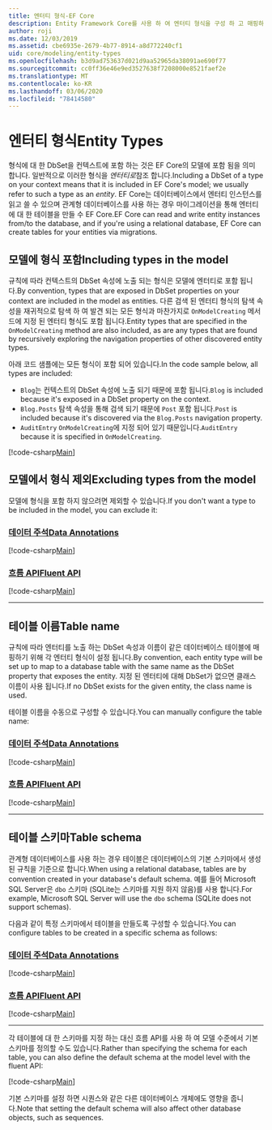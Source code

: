 ```yaml
---
title: 엔터티 형식-EF Core
description: Entity Framework Core를 사용 하 여 엔터티 형식을 구성 하 고 매핑하는 방법
author: roji
ms.date: 12/03/2019
ms.assetid: cbe6935e-2679-4b77-8914-a8d772240cf1
uid: core/modeling/entity-types
ms.openlocfilehash: b3d9ad753637d021d9aa52965da38091ae690f77
ms.sourcegitcommit: cc0ff36e46e9ed3527638f7208000e8521faef2e
ms.translationtype: MT
ms.contentlocale: ko-KR
ms.lasthandoff: 03/06/2020
ms.locfileid: "78414580"
---
```

# <a name="entity-types"></a><span data-ttu-id="19c66-103">엔터티 형식</span><span class="sxs-lookup"><span data-stu-id="19c66-103">Entity Types</span></span>

<span data-ttu-id="19c66-104">형식에 대 한 DbSet을 컨텍스트에 포함 하는 것은 EF Core의 모델에 포함 됨을 의미 합니다. 일반적으로 이러한 형식을 *엔터티로*참조 합니다.</span><span class="sxs-lookup"><span data-stu-id="19c66-104">Including a DbSet of a type on your context means that it is included in EF Core's model; we usually refer to such a type as an *entity*.</span></span> <span data-ttu-id="19c66-105">EF Core는 데이터베이스에서 엔터티 인스턴스를 읽고 쓸 수 있으며 관계형 데이터베이스를 사용 하는 경우 마이그레이션을 통해 엔터티에 대 한 테이블을 만들 수 EF Core.</span><span class="sxs-lookup"><span data-stu-id="19c66-105">EF Core can read and write entity instances from/to the database, and if you're using a relational database, EF Core can create tables for your entities via migrations.</span></span>

## <a name="including-types-in-the-model"></a><span data-ttu-id="19c66-106">모델에 형식 포함</span><span class="sxs-lookup"><span data-stu-id="19c66-106">Including types in the model</span></span>

<span data-ttu-id="19c66-107">규칙에 따라 컨텍스트의 DbSet 속성에 노출 되는 형식은 모델에 엔터티로 포함 됩니다.</span><span class="sxs-lookup"><span data-stu-id="19c66-107">By convention, types that are exposed in DbSet properties on your context are included in the model as entities.</span></span> <span data-ttu-id="19c66-108">다른 검색 된 엔터티 형식의 탐색 속성을 재귀적으로 탐색 하 여 발견 되는 모든 형식과 마찬가지로 `OnModelCreating` 메서드에 지정 된 엔터티 형식도 포함 됩니다.</span><span class="sxs-lookup"><span data-stu-id="19c66-108">Entity types that are specified in the `OnModelCreating` method are also included, as are any types that are found by recursively exploring the navigation properties of other discovered entity types.</span></span>

<span data-ttu-id="19c66-109">아래 코드 샘플에는 모든 형식이 포함 되어 있습니다.</span><span class="sxs-lookup"><span data-stu-id="19c66-109">In the code sample below, all types are included:</span></span>

* <span data-ttu-id="19c66-110">`Blog`는 컨텍스트의 DbSet 속성에 노출 되기 때문에 포함 됩니다.</span><span class="sxs-lookup"><span data-stu-id="19c66-110">`Blog` is included because it's exposed in a DbSet property on the context.</span></span>
* <span data-ttu-id="19c66-111">`Blog.Posts` 탐색 속성을 통해 검색 되기 때문에 `Post` 포함 됩니다.</span><span class="sxs-lookup"><span data-stu-id="19c66-111">`Post` is included because it's discovered via the `Blog.Posts` navigation property.</span></span>
* <span data-ttu-id="19c66-112">`AuditEntry` `OnModelCreating`에 지정 되어 있기 때문입니다.</span><span class="sxs-lookup"><span data-stu-id="19c66-112">`AuditEntry` because it is specified in `OnModelCreating`.</span></span>

[!code-csharp[Main](../../../samples/core/Modeling/Conventions/EntityTypes.cs?name=EntityTypes&highlight=3,7,16)]

## <a name="excluding-types-from-the-model"></a><span data-ttu-id="19c66-113">모델에서 형식 제외</span><span class="sxs-lookup"><span data-stu-id="19c66-113">Excluding types from the model</span></span>

<span data-ttu-id="19c66-114">모델에 형식을 포함 하지 않으려면 제외할 수 있습니다.</span><span class="sxs-lookup"><span data-stu-id="19c66-114">If you don't want a type to be included in the model, you can exclude it:</span></span>

### <a name="data-annotations"></a>[<span data-ttu-id="19c66-115">데이터 주석</span><span class="sxs-lookup"><span data-stu-id="19c66-115">Data Annotations</span></span>](#tab/data-annotations)

[!code-csharp[Main](../../../samples/core/Modeling/DataAnnotations/IgnoreType.cs?name=IgnoreType&highlight=1)]

### <a name="fluent-api"></a>[<span data-ttu-id="19c66-116">흐름 API</span><span class="sxs-lookup"><span data-stu-id="19c66-116">Fluent API</span></span>](#tab/fluent-api)

[!code-csharp[Main](../../../samples/core/Modeling/FluentAPI/IgnoreType.cs?name=IgnoreType&highlight=3)]

***

## <a name="table-name"></a><span data-ttu-id="19c66-117">테이블 이름</span><span class="sxs-lookup"><span data-stu-id="19c66-117">Table name</span></span>

<span data-ttu-id="19c66-118">규칙에 따라 엔터티를 노출 하는 DbSet 속성과 이름이 같은 데이터베이스 테이블에 매핑하기 위해 각 엔터티 형식이 설정 됩니다.</span><span class="sxs-lookup"><span data-stu-id="19c66-118">By convention, each entity type will be set up to map to a database table with the same name as the DbSet property that exposes the entity.</span></span> <span data-ttu-id="19c66-119">지정 된 엔터티에 대해 DbSet가 없으면 클래스 이름이 사용 됩니다.</span><span class="sxs-lookup"><span data-stu-id="19c66-119">If no DbSet exists for the given entity, the class name is used.</span></span>

<span data-ttu-id="19c66-120">테이블 이름을 수동으로 구성할 수 있습니다.</span><span class="sxs-lookup"><span data-stu-id="19c66-120">You can manually configure the table name:</span></span>

### <a name="data-annotations"></a>[<span data-ttu-id="19c66-121">데이터 주석</span><span class="sxs-lookup"><span data-stu-id="19c66-121">Data Annotations</span></span>](#tab/data-annotations)

[!code-csharp[Main](../../../samples/core/Modeling/DataAnnotations/TableName.cs?Name=TableName&highlight=1)]

### <a name="fluent-api"></a>[<span data-ttu-id="19c66-122">흐름 API</span><span class="sxs-lookup"><span data-stu-id="19c66-122">Fluent API</span></span>](#tab/fluent-api)

[!code-csharp[Main](../../../samples/core/Modeling/FluentAPI/TableName.cs?Name=TableName&highlight=3-4)]

***

## <a name="table-schema"></a><span data-ttu-id="19c66-123">테이블 스키마</span><span class="sxs-lookup"><span data-stu-id="19c66-123">Table schema</span></span>

<span data-ttu-id="19c66-124">관계형 데이터베이스를 사용 하는 경우 테이블은 데이터베이스의 기본 스키마에서 생성 된 규칙을 기준으로 합니다.</span><span class="sxs-lookup"><span data-stu-id="19c66-124">When using a relational database, tables are by convention created in your database's default schema.</span></span> <span data-ttu-id="19c66-125">예를 들어 Microsoft SQL Server은 `dbo` 스키마 (SQLite는 스키마를 지원 하지 않음)를 사용 합니다.</span><span class="sxs-lookup"><span data-stu-id="19c66-125">For example, Microsoft SQL Server will use the `dbo` schema (SQLite does not support schemas).</span></span>

<span data-ttu-id="19c66-126">다음과 같이 특정 스키마에서 테이블을 만들도록 구성할 수 있습니다.</span><span class="sxs-lookup"><span data-stu-id="19c66-126">You can configure tables to be created in a specific schema as follows:</span></span>

### <a name="data-annotations"></a>[<span data-ttu-id="19c66-127">데이터 주석</span><span class="sxs-lookup"><span data-stu-id="19c66-127">Data Annotations</span></span>](#tab/data-annotations)

[!code-csharp[Main](../../../samples/core/Modeling/DataAnnotations/TableNameAndSchema.cs?name=TableNameAndSchema&highlight=1)]

### <a name="fluent-api"></a>[<span data-ttu-id="19c66-128">흐름 API</span><span class="sxs-lookup"><span data-stu-id="19c66-128">Fluent API</span></span>](#tab/fluent-api)

[!code-csharp[Main](../../../samples/core/Modeling/FluentAPI/TableNameAndSchema.cs?name=TableNameAndSchema&highlight=3-4)]

***

<span data-ttu-id="19c66-129">각 테이블에 대 한 스키마를 지정 하는 대신 흐름 API를 사용 하 여 모델 수준에서 기본 스키마를 정의할 수도 있습니다.</span><span class="sxs-lookup"><span data-stu-id="19c66-129">Rather than specifying the schema for each table, you can also define the default schema at the model level with the fluent API:</span></span>

[!code-csharp[Main](../../../samples/core/Modeling/FluentAPI/DefaultSchema.cs?name=DefaultSchema&highlight=3)]

<span data-ttu-id="19c66-130">기본 스키마를 설정 하면 시퀀스와 같은 다른 데이터베이스 개체에도 영향을 줍니다.</span><span class="sxs-lookup"><span data-stu-id="19c66-130">Note that setting the default schema will also affect other database objects, such as sequences.</span></span>
